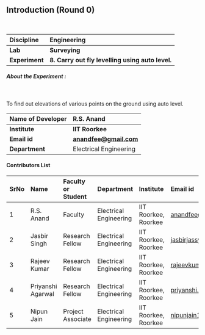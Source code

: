 ## Introduction (Round 0)


<br>

<b>Discipline | <b> Engineering
:--|:--|
<b> Lab | <b> Surveying
<b> Experiment|     <b> 8. 	Carry out fly levelling using auto level.

<h5> About the Experiment : </h5> <br>

To find out elevations of various points on the ground using auto level.

<b>Name of Developer | <b> R.S. Anand
:--|:--|
<b> Institute | <b> IIT Roorkee
<b> Email id|     <b> anandfee@gmail.com
<b> Department | Electrical Engineering

#### Contributors List

SrNo | Name | Faculty or Student | Department| Institute | Email id
:--|:--|:--|:--|:--|:--|
1 | R.S. Anand | Faculty | Electrical Engineering | IIT Roorkee, Roorkee | anandfee@gmail.com
2 | Jasbir Singh | Research Fellow | Electrical Engineering | IIT Roorkee, Roorkee | jasbirjassy6@gmail.com 
3 | Rajeev Kumar | Research Fellow | Electrical Engineering | IIT Roorkee, Roorkee | rajeevkumar.rke@gmail.com
4 | Priyanshi Agarwal | Research Fellow | Electrical Engineering | IIT Roorkee, Roorkee | priyanshi.a07@gmail.com
5 | Nipun Jain | Project Associate | Electrical Engineering | IIT Roorkee, Roorkee | nipunjain1305@gmail.com

<br>
